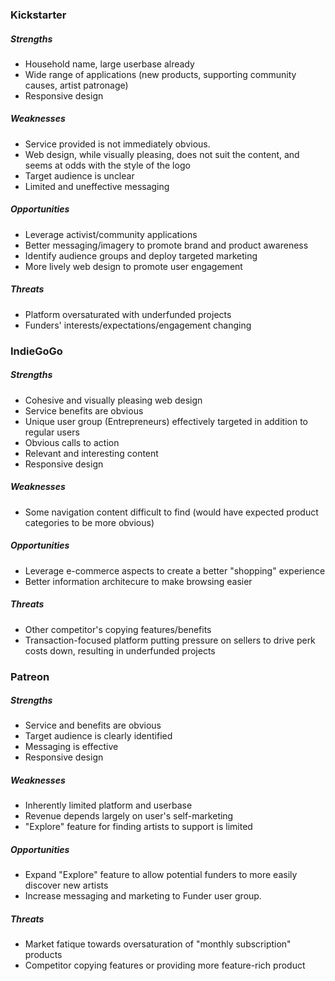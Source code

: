 
### Kickstarter
##### Strengths
- Household name, large userbase already
- Wide range of applications (new products, supporting community causes, artist patronage)
- Responsive design

##### Weaknesses
- Service provided is not immediately obvious.
- Web design, while visually pleasing, does not suit the content, and seems at odds with the style of the logo
- Target audience is unclear
- Limited and uneffective messaging

##### Opportunities
- Leverage activist/community applications
- Better messaging/imagery to promote brand and product awareness
- Identify audience groups and deploy targeted marketing
- More lively web design to promote user engagement

##### Threats
- Platform oversaturated with underfunded projects
- Funders' interests/expectations/engagement changing



### IndieGoGo
##### Strengths
- Cohesive and visually pleasing web design
- Service benefits are obvious
- Unique user group (Entrepreneurs) effectively targeted in addition to regular users 
- Obvious calls to action
- Relevant and interesting content
- Responsive design

##### Weaknesses
- Some navigation content difficult to find (would have expected product categories to be more obvious)

##### Opportunities
- Leverage e-commerce aspects to create a better "shopping" experience
- Better information architecure to make browsing easier

##### Threats
- Other competitor's copying features/benefits
- Transaction-focused platform putting pressure on sellers to drive perk costs down, resulting in underfunded projects



### Patreon
##### Strengths
- Service and benefits are obvious
- Target audience is clearly identified
- Messaging is effective
- Responsive design

##### Weaknesses
- Inherently limited platform and userbase
- Revenue depends largely on user's self-marketing
- "Explore" feature for finding artists to support is limited

##### Opportunities
- Expand "Explore" feature to allow potential funders to more easily discover new artists
- Increase messaging and marketing to Funder user group.

##### Threats
- Market fatique towards oversaturation of "monthly subscription" products
- Competitor copying features or providing more feature-rich product
